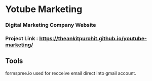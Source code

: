 
# Yotube Marketing

###  Digital Marketing Company Website


### Project Link : https://theankitpurohit.github.io/youtube-marketing/


## Tools

formspree.io used for recceive email direct into gmail account.

